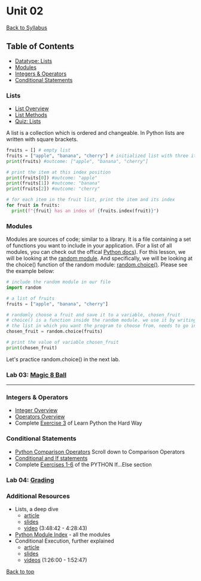 # <a id="top"></a> Unit 02

[Back to Syllabus](https://github.com/PdxCodeGuild/IntroToProgramming#top)

## Table of Contents
- [Datatype: Lists](#lists)
- [Modules](#modules)
- [Integers & Operators](#integers)
- [Conditional Statements](#conditions)

### <a id="lists"></a>Lists
- [List Overview](https://www.w3schools.com/python/python_lists.asp)
- [List Methods](https://www.w3schools.com/python/python_ref_list.asp)
- [Quiz: Lists](https://forms.gle/dwgvYsHkvUSTMCiWA)

A list is a collection which is ordered and changeable. In Python lists are written with square brackets.

```python
fruits = [] # empty list
fruits = ["apple", "banana", "cherry"] # initialized list with three items
print(fruits) #outcome: ["apple", "banana", "cherry"]

# print the item at this index position
print(fruits[0]) #outcome: "apple"
print(fruits[1]) #outcome: "banana"
print(fruits[2]) #outcome: "cherry"

# for each item in the fruit list, print the item and its index
for fruit in fruits:
  print(f"{fruit} has an index of {fruits.index(fruit)}")
```

### <a id="modules"></a>Modules
Modules are sources of code; similar to a library. It is a file containing a set of functions you want to include in your application. (For a list of all modules, you can check out the offical [Python docs](https://docs.python.org/3/py-modindex.html)). For this lesson, we will be looking at the [random module](https://pynative.com/python-random-module/). And specifically, we will be looking at the choice() function of the random module: [random.choice()](https://www.w3schools.com/python/ref_random_choice.asp). Please see the example below:

```python
# include the random module in our file
import random

# a list of fruits
fruits = ["apple", "banana", "cherry"]

# randomly choose a fruit and save it to a variable, chosen_fruit
# choice() is a function inside the random module. we use it by writing random.choice()
# the list in which you want the program to choose from, needs to go inside the parenthesis of choice()
chosen_fruit = random.choice(fruits)

# print the value of variable chosen_fruit
print(chosen_fruit)
```
Let's practice random.choice() in the next lab.

### Lab 03: [Magic 8 Ball](https://github.com/PdxCodeGuild/IntroToProgramming/blob/master/labs/lab03-magic_8_ball.md)

---

### <a id="integers"></a>Integers & Operators
- [Integer Overview](https://www.w3schools.com/python/python_numbers.asp)
- [Operators Overview](https://www.w3schools.com/python/python_operators.asp)
- Complete [Exercise 3](https://learnpythonthehardway.org/python3/ex3.html) of Learn Python the Hard Way

### <a id="conditions"></a>Conditional Statements
- [Python Comparison Operators](https://www.w3schools.com/python/python_operators.asp) Scroll down to Comparison Operators
- [Conditional and If statements](https://www.w3schools.com/python/python_conditions.asp)
- Complete [Exercises 1-6](https://www.w3schools.com/python/exercise.asp?filename=exercise_ifelse1) of the PYTHON If...Else section


### Lab 04: [Grading](https://github.com/PdxCodeGuild/IntroToProgramming/blob/master/labs/lab04-grading.md)

### Additional Resources
- Lists, a deep dive
  - [article](https://www.py4e.com/html3/08-lists)
  - [slides](https://www.py4e.com/lectures3/Pythonlearn-08-Lists.pptx)
  - [video](https://www.youtube.com/watch?v=8DvywoWv6fI&t=13722s) (3:48:42 - 4:28:43)
- [Python Module Index](https://docs.python.org/3/py-modindex.html) - all the modules
- Conditional Execution, further explained
  - [article](https://www.py4e.com/lessons/logic)
  - [slides](https://www.py4e.com/lectures3/Pythonlearn-03-Conditional.pptx)
  - [videos](https://www.youtube.com/watch?v=8DvywoWv6fI&t=5160s) (1:26:00 - 1:52:47)

[Back to top](#top)
